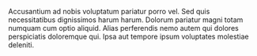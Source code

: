 Accusantium ad nobis voluptatum pariatur porro vel. Sed quis necessitatibus dignissimos harum harum. Dolorum pariatur magni totam numquam cum optio aliquid. Alias perferendis nemo autem qui dolores perspiciatis doloremque qui. Ipsa aut tempore ipsum voluptates molestiae deleniti.